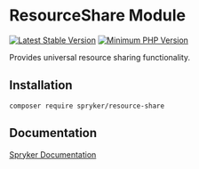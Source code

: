 # ResourceShare Module
[![Latest Stable Version](https://poser.pugx.org/spryker/resource-share/v/stable.svg)](https://packagist.org/packages/spryker/resource-share)
[![Minimum PHP Version](https://img.shields.io/badge/php-%3E%3D%207.4-8892BF.svg)](https://php.net/)

Provides universal resource sharing functionality.

## Installation

```
composer require spryker/resource-share
```

## Documentation

[Spryker Documentation](https://docs.spryker.com)
